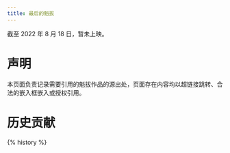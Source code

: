 ```yaml
---
title: 最后的魁拔
---
```


截至 2022 年 8 月 18 日，暂未上映。

# 声明
本页面负责记录需要引用的魁拔作品的源出处，页面存在内容均以超链接跳转、合法的嵌入框嵌入或授权引用。

# 历史贡献
{% history %}
